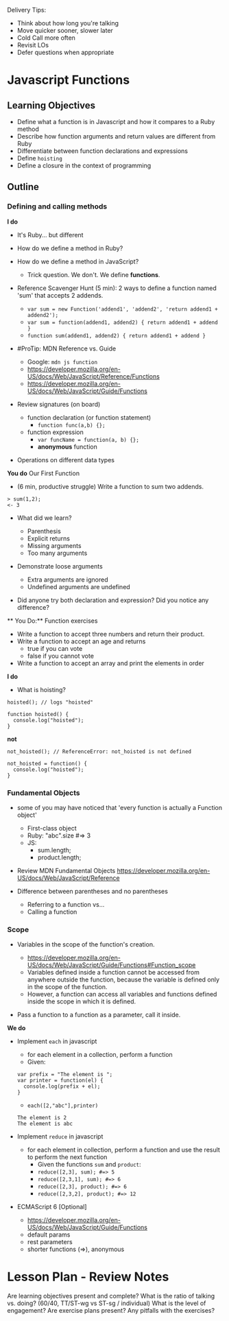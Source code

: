 Delivery Tips:

* Think about how long you're talking
* Move quicker sooner, slower later
* Cold Call more often
* Revisit LOs
* Defer questions when appropriate

# Javascript Functions

## Learning Objectives

- Define what a function is in Javascript and how it compares to a Ruby method
- Describe how function arguments and return values are different from Ruby
- Differentiate between function declarations and expressions
- Define `hoisting`
- Define a closure in the context of programming

## Outline

### Defining and calling methods

**I do**

* It's Ruby... but different

* How do we define a method in Ruby?
* How do we define a method in JavaScript?
  * Trick question.  We don't.  We define **functions**.


* Reference Scavenger Hunt (5 min): 2 ways to define a function named 'sum' that accepts 2 addends.
  * `var sum = new Function('addend1', 'addend2', 'return addend1 + addend2');`
  * `var sum = function(addend1, addend2) { return addend1 + addend }`
  * `function sum(addend1, addend2) { return addend1 + addend }`

* #ProTip:  MDN Reference vs. Guide
  * Google: `mdn js function`
  * https://developer.mozilla.org/en-US/docs/Web/JavaScript/Reference/Functions
  * https://developer.mozilla.org/en-US/docs/Web/JavaScript/Guide/Functions


* Review signatures (on board)
  * function declaration (or function statement)
    * `function func(a,b) {};`
  * function expression
    * `var funcName = function(a, b) {};`
    * **anonymous** function

* Operations on different data types

**You do** Our First Function

* (6 min, productive struggle) Write a function to sum two addends.

```
> sum(1,2);
<- 3
```

* What did we learn?
  * Parenthesis
  * Explicit returns
  * Missing arguments
  * Too many arguments

* Demonstrate loose arguments
  * Extra arguments are ignored
  * Undefined arguments are undefined

* Did anyone try both declaration and expression?  Did you notice any difference?

** You Do:** Function exercises

* Write a function to accept three numbers and return their product.
* Write a function to accept an age and returns
  * true if you can vote
  * false if you cannot vote
* Write a function to accept an array and print the elements in order

**I do**

* What is hoisting?

```
hoisted(); // logs "hoisted"

function hoisted() {
  console.log("hoisted");
}
```
**not**
```
not_hoisted(); // ReferenceError: not_hoisted is not defined

not_hoisted = function() {
  console.log("hoisted");
}
```

### Fundamental Objects

* some of you may have noticed that 'every function is actually a Function object'
  * First-class object
  * Ruby: "abc".size #=> 3
  * JS:
    * sum.length;
    * product.length;
* Review MDN Fundamental Objects https://developer.mozilla.org/en-US/docs/Web/JavaScript/Reference

* Difference between parentheses and no parentheses
  * Referring to a function vs...
  * Calling a function


### Scope

* Variables in the scope of the function's creation.
  * https://developer.mozilla.org/en-US/docs/Web/JavaScript/Guide/Functions#Function_scope
  * Variables defined inside a function cannot be accessed from anywhere outside the function, because the variable is defined only in the scope of the function.
  * However, a function can access all variables and functions defined inside the scope in which it is defined.

* Pass a function to a function as a parameter, call it inside.

**We do**

* Implement `each` in javascript
  * for each element in a collection, perform a function
  * Given:
  ```
  var prefix = "The element is ";
  var printer = function(el) {
    console.log(prefix + el);
  }
  ```

  * `each([2,"abc"],printer)`
  ```
  The element is 2
  The element is abc
  ```

* Implement `reduce` in javascript
  * for each element in collection, perform a function and use the result to perform the next function
    * Given the functions `sum` and `product`:
    * `reduce([2,3], sum); #=> 5`
    * `reduce([2,3,1], sum); #=> 6`
    * `reduce([2,3], product); #=> 6`
    * `reduce([2,3,2], product); #=> 12`

* ECMAScript 6 [Optional]
  * https://developer.mozilla.org/en-US/docs/Web/JavaScript/Guide/Functions
  * default params
  * rest parameters
  * shorter functions (=>), anonymous



# Lesson Plan - Review Notes

Are learning objectives present and complete?
What is the ratio of talking vs. doing? (60/40, TT/ST-wg vs ST-sg / individual)
What is the level of engagement?
Are exercise plans present?
Any pitfalls with the exercises?
